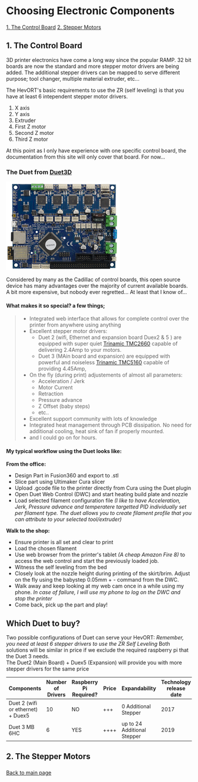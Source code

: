 # Choosing Electronic Components

[1. The Control Board](/electronics.md#1-the-control-board) 
[2. Stepper Motors](/electronics.md#2-the-stepper-motors)

## 1. The Control Board
3D printer electronics have come a long way since the popular RAMP.  32 bit boards are now the standard and more stepper motor drivers are being added.
The additional stepper drivers can be mapped to serve different purpose; tool changer, multiple material extruder, etc...

The HevORT's basic requirements to use the ZR (self leveling) is that you have at least 6 intependent stepper motor drivers.
1. X axis
2. Y axis
3. Extruder
4. First Z motor
5. Second Z motor
6. Third Z motor

At this point as I only have experience with one specific control board, the documentation from this site will only cover that board. For now...

### The Duet from [Duet3D](https://duet3d.com/)
![alt text](/images/duetboard.png) 

Considered by many as the Cadillac of control boards, this open source device has many advantages over the majority of current available boards.  A bit more expensive, but nobody ever regretted... At least that I know of...

#### What makes it so special?  a few things;
> * Integrated web interface that allows for complete control over the printer from anywhere using anything
> * Excellent stepper motor drivers:
>   * Duet 2 (wifi, Ethernet and expansion board Duex2 & 5 ) are equipped with super quiet [Trinamic TMC2660](https://www.trinamic.com/products/integrated-circuits/details/tmc2660-pa/) capable of delivering 2.4Amp to your motors.
>   * Duet 3 (MAin board and expansion) are equipped with powerful and noiseless [Trinamic TMC5160](https://www.trinamic.com/products/integrated-circuits/details/tmc5160/) capable of providing 4.45Amp,
> * On the fly (during print) adjustements of almost all parameters:
>   * Acceleration / Jerk
>   * Motor Current
>   * Retraction
>   * Pressure advance
>   * Z Offset (baby steps)
>   * etc..
> * Excellent support community with lots of knowledge
> * Integrated heat management through PCB dissipation.  No need for additional cooling, heat sink of fan if properly mounted.
> * and I could go on for hours.

#### My typical workflow using the Duet looks like:

  __From the office:__ 
  * Design Part in Fusion360 and export to .stl
  * Slice part using Ultimaker Cura slicer
  * Upload .gcode file to the printer directly from Cura using the Duet plugin
  * Open Duet Web Control (DWC) and start heating build plate and nozzle
  * Load selected filament configuration file _(I like to have Acceleration, Jerk, Pressure advance and temperatere targetted PID   individually set per filament type.  The duet allows you to create filament profile that you can attribute to your selected tool/extruder)_

  __Walk to the shop:__ 
  * Ensure printer is all set and clear to print
  * Load the chosen filament 
  * Use web browser from the printer's tablet _(A cheap Amazon Fire 8)_ to access the web control and start the previously loaded job. 
  * Witness the self leveling from the bed
  * Closely look at the nozzle height during printing of the skirt/brim.  Adjust on the fly using the babystep 0.05mm + -  command from   the DWC.
  * Walk away and keep looking at my web cam once in a while using my phone.
  _In case of failure, I will use my phone to log on the DWC and stop the printer_
  * Come back, pick up the part and play!

## Which Duet to buy?
Two possible configurations of Duet can serve your HevORT: _Remember, you need at least 6 stepper drivers to use the ZR Self Leveling_
Both solutions will be similar in price if we exclude the required raspberry pi that the Duet 3 needs.  
The Duet2 (Main Board) + Duex5 (Expansion) will provide you with more stepper drivers for the same price

Components|Number of Drivers|Raspberry Pi Required?|Price|Expandability|Technology release date
----------|-----------------|----------------------|-----|-------------|-----------------------
Duet 2 (wifi or ethernet) + Duex5|10|NO|+++|0 Additional Stepper|2017
Duet 3 MB 6HC|6|YES|++++|up to 24 Additional Stepper|2019



## 2. The Stepper Motors

### 
[Back to main page](/README.md)

